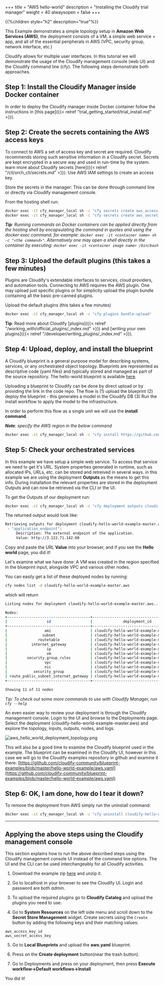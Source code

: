 +++
title = "AWS hello-world"
description = "Installing the Cloudify trial manager"
weight = 40
alwaysopen = false
+++

{{%children style="h2" description="true"%}}


This Example demonstrates a simple topology setup in **Amazon Web Services (AWS)**, the deployment consists of a VM, a simple web service + app, and all of the essential peripherals in AWS (VPC, security group, network interface, etc.)

Cloudify allows for multiple user interfaces. In this tutorial we will demonstrate the usage of the Cloudify management console (web UI) and the Cloudify command line (cfy). The following steps demonstrate both approaches.


## Step 1: Install the Cloudify Manager inside Docker container

In order to deploy the Cloudify manager inside Docker container follow the instructions in [this page]({{< relref "trial_getting_started/trial_install.md" >}}).


## Step 2: Create the secrets containing the AWS access keys

To connect to AWS a set of access key and secret are required. Cloudify recommends storing such sensitive information in a Cloudify secret. Secrets are kept encrypted in a secure way and used in run-time by the system. learn more about Cloudify secrets [here]({{< relref "/cli/orch_cli/secrets.md" >}}).
Use AWS IAM settings to create an access key.

Store the secrets in the manager:
This can be done through command line or directly via Cloudify management console.

From the hosting shell run:
```bash
docker exec -it cfy_manager_local sh -c "cfy secrets create aws_access_key_id --secret-string <value>"
docker exec -it cfy_manager_local sh -c "cfy secrets create aws_secret_access_key --secret-string <value>"
```

_**Tip**: Running commands on Docker containers can be applied directly from the hosting shell by encapsulating the command in quotes and using the docker exec command. for example: `docker exec -it <container name> sh -c "<the command>"`.  Alternatively one may open a shell directly in the container by executing: `docker exec -it <container image name> /bin/bash`_

## Step 3: Upload the default plugins (this takes a few minutes)

Plugins are Cloudify's extendable interfaces to services, cloud providers, and automation tools. Connecting to AWS requires the AWS plugin. One may upload just specific plugins or for simplicity upload the plugin bundle containing all the basic pre-canned plugins.

Upload the default plugins (this takes a few minutes)
```bash
docker exec -it cfy_manager_local sh -c "cfy plugins bundle-upload"
```
**Tip**: Read more about Cloudify [plugins]({{< relref "/working_with/official_plugins/_index.md" >}}) and [writing your own plugins]({{< relref "/developer/writing_plugins/_index.md" >}}). 

## Step 4: Upload, deploy, and install the blueprint

A Cloudify blueprint is a general purpose model for describing systems, services, or any orchestrated object topology. Blueprints are represented as descriptive code (yaml files) and typically stored and managed as part of the source repository. The hello-world blueprint is available [here](https://github.com/cloudify-community/blueprint-examples/blob/master/hello-world-example/aws.yaml).

Uploading a blueprint to Cloudify can be done by direct upload or by providing the link in the code repo. The flow is (1) upload the blueprint (2) deploy the blueprint - this generates a model in the Cloudify DB (3) Run the install workflow to apply the model to the infrastructure.

In order to perform this flow as a single unit we will use the **install command**. 


_**Note**: specify the AWS region in the below command_

```bash
docker exec -it cfy_manager_local sh -c "cfy install https://github.com/cloudify-cosmo/cloudify-hello-world-example/archive/master.zip -n aws.yaml -i aws_region_name=<AWS_REGION_NAME>"
```



## Step 5: Check your orchestrated services

In this example we  have setup a simple web service. To access that service we need to get it's URL.
System properties generated in runtime, such as allocated IPs, URLs, etc. can be stored and retreived in several ways. in this example we are using the deployment **Outputs** as the means to get this info. During installation the relevant properties are stored in the deployment Outputs and can now be retrieved via the CLI or the UI.

To get the Outputs of our deployment run:
```bash
docker exec -it cfy_manager_local sh -c "cfy deployment outputs cloudify-hello-world-example-master.aws"
```

The returned output would look like:
``` bash
Retrieving outputs for deployment cloudify-hello-world-example-master.aws...
 - "application_endpoint":
     Description: The external endpoint of the application.
     Value: http://3.122.71.142:80
```

Copy and paste the URL **Value** into your browser, and if you see the **Hello world** page, you did it!

Let's examine what we have done:
A VM was created in the region specified in the blueprint input, alongside VPC and various other nodes.

You can easily get a list of these deployed nodes by running:
```bash
cfy nodes list -d cloudify-hello-world-example-master.aws
```

which will return

```bash
Listing nodes for deployment cloudify-hello-world-example-master.aws...                                                                                                                                                                                                                 

Nodes:                                                                                                                                                                                                                                                                                  
+--------------------------------------+-----------------------------------------+-----------------------------------------+---------+-------------------------------------------------+------------+----------------+---------------------+-----------------------------+------------+
|                  id                  |              deployment_id              |               blueprint_id              | host_id |                       type                      | visibility |  tenant_name   | number_of_instances | planned_number_of_instances | created_by |
+--------------------------------------+-----------------------------------------+-----------------------------------------+---------+-------------------------------------------------+------------+----------------+---------------------+-----------------------------+------------+
|                 ami                  | cloudify-hello-world-example-master.aws | cloudify-hello-world-example-master.aws |         |           cloudify.nodes.aws.ec2.Image          |   tenant   | default_tenant |          1          |              1              |   admin    |
|                subnet                | cloudify-hello-world-example-master.aws | cloudify-hello-world-example-master.aws |         |          cloudify.nodes.aws.ec2.Subnet          |   tenant   | default_tenant |          1          |              1              |   admin    |
|              routetable              | cloudify-hello-world-example-master.aws | cloudify-hello-world-example-master.aws |         |        cloudify.nodes.aws.ec2.RouteTable        |   tenant   | default_tenant |          1          |              1              |   admin    |
|           internet_gateway           | cloudify-hello-world-example-master.aws | cloudify-hello-world-example-master.aws |         |      cloudify.nodes.aws.ec2.InternetGateway     |   tenant   | default_tenant |          1          |              1              |   admin    |
|                  ip                  | cloudify-hello-world-example-master.aws | cloudify-hello-world-example-master.aws |         |         cloudify.nodes.aws.ec2.ElasticIP        |   tenant   | default_tenant |          1          |              1              |   admin    |
|                  vm                  | cloudify-hello-world-example-master.aws | cloudify-hello-world-example-master.aws |    vm   |         cloudify.nodes.aws.ec2.Instances        |   tenant   | default_tenant |          1          |              1              |   admin    |
|         security_group_rules         | cloudify-hello-world-example-master.aws | cloudify-hello-world-example-master.aws |         | cloudify.nodes.aws.ec2.SecurityGroupRuleIngress |   tenant   | default_tenant |          1          |              1              |   admin    |
|                 vpc                  | cloudify-hello-world-example-master.aws | cloudify-hello-world-example-master.aws |         |            cloudify.nodes.aws.ec2.Vpc           |   tenant   | default_tenant |          1          |              1              |   admin    |
|                 nic                  | cloudify-hello-world-example-master.aws | cloudify-hello-world-example-master.aws |         |         cloudify.nodes.aws.ec2.Interface        |   tenant   | default_tenant |          1          |              1              |   admin    |
|            security_group            | cloudify-hello-world-example-master.aws | cloudify-hello-world-example-master.aws |         |       cloudify.nodes.aws.ec2.SecurityGroup      |   tenant   | default_tenant |          1          |              1              |   admin    |
| route_public_subnet_internet_gateway | cloudify-hello-world-example-master.aws | cloudify-hello-world-example-master.aws |         |           cloudify.nodes.aws.ec2.Route          |   tenant   | default_tenant |          1          |              1              |   admin    |
+--------------------------------------+-----------------------------------------+-----------------------------------------+---------+-------------------------------------------------+------------+----------------+---------------------+-----------------------------+------------+

Showing 11 of 11 nodes                                                                                                                                                                                                                                                                  
```
_Tip: To check out some more commands to use with Cloudify Manager, run `cfy --help`_

An even easier way to review your deployment is through the Cloudify management console. Login to the UI and browse to the Deployments page. Select the deployment (cloudify-hello-world-example-master.aws) and explore the topology, inputs, outputs, nodes, and logs.

![aws_hello_world_deployment_topology.png]( /images/trial_getting_started/aws_hello_world_deployment_topology.png )

This will also be a good time to examine the Cloudify blueprint used in the example. The blueprint can be examined in the Cloudify UI, however in this case we will go to the Cloudify examples repository in github and examine it there: [https://github.com/cloudify-community/blueprint-examples/blob/master/hello-world-example/aws.yaml](https://github.com/cloudify-community/blueprint-examples/blob/master/hello-world-example/aws.yaml)


## Step 6: OK, I am done, how do I tear it down?

To remove the deployment from AWS simply run the uninstall command:
```bash
docker exec -it cfy_manager_local sh -c "cfy uninstall cloudify-hello-world-example-master.<aws/gcp/azure/openstack>"
```


----


## Applying the above steps using the Cloudify management console
This section explains how to run the above described steps using the Cloudify management console UI instead of the command line options. The UI and the CLI can be used interchangeably for all Cloudify activities.

1. Download the example zip [here](https://github.com/cloudify-community/blueprint-examples/releases/download/5.0.5-1/hello-world-example.zip) and unzip it.

2. Go to localhost in your browser to see the Cloudify UI. Login and password are both _admin_.

3. To upload the required plugins go to **Cloudify Catalog** and upload the plugins you need to use.

4. Go to **System Resources** on the left side menu and scroll down to the **Secret Store Management** widget. Create secrets using the `Create` button by adding the following keys and their matching values:

```
aws_access_key_id
aws_secret_access_key
```
5. Go to **Local Blueprints** and upload the **aws.yaml** blueprint.

6. Press on the **Create deployment** button(near the trash button).

7. Go to Deployments and press on your deployment, then press **Execute workflow->Default workflows->Install**

You did it!
